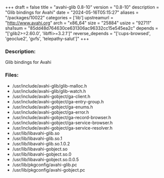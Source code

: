 +++
draft = false
title = "avahi-glib 0.8-10"
version = "0.8-10"
description = "Glib bindings for Avahi"
date = "2024-05-16T05:15:27"
aliases = "/packages/10022"
categories = ['lib']
upstreamurl = "http://www.avahi.org"
arch = "x86_64"
size = "25884"
usize = "92711"
sha1sum = "85dd48d764630ce631306ac96332cc15e545ea2c"
depends = "['glib2>=2.60.0', 'libffi>=3.2.1']"
reverse_depends = "['cups-browsed', 'geoclue2', 'gvfs', 'telepathy-salut']"
+++
### Description: 
Glib bindings for Avahi

### Files: 
* /usr/include/avahi-glib/glib-malloc.h
* /usr/include/avahi-glib/glib-watch.h
* /usr/include/avahi-gobject/ga-client.h
* /usr/include/avahi-gobject/ga-entry-group.h
* /usr/include/avahi-gobject/ga-enums.h
* /usr/include/avahi-gobject/ga-error.h
* /usr/include/avahi-gobject/ga-record-browser.h
* /usr/include/avahi-gobject/ga-service-browser.h
* /usr/include/avahi-gobject/ga-service-resolver.h
* /usr/lib/libavahi-glib.so
* /usr/lib/libavahi-glib.so.1
* /usr/lib/libavahi-glib.so.1.0.2
* /usr/lib/libavahi-gobject.so
* /usr/lib/libavahi-gobject.so.0
* /usr/lib/libavahi-gobject.so.0.0.5
* /usr/lib/pkgconfig/avahi-glib.pc
* /usr/lib/pkgconfig/avahi-gobject.pc
